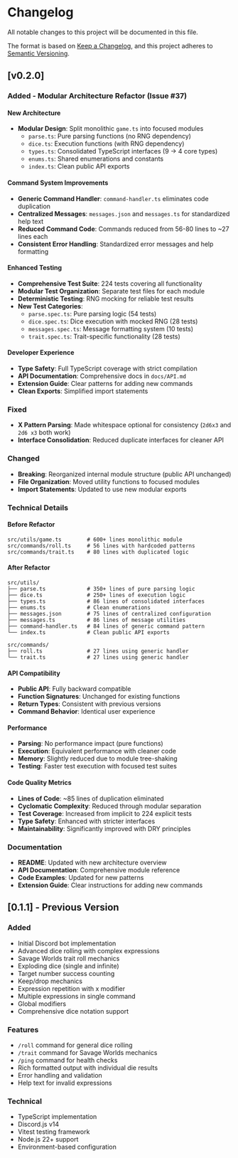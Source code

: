 # Changelog

All notable changes to this project will be documented in this file.

The format is based on [Keep a Changelog](https://keepachangelog.com/en/1.0.0/),
and this project adheres to [Semantic Versioning](https://semver.org/spec/v2.0.0.html).

## [v0.2.0]

### Added - Modular Architecture Refactor (Issue #37)

#### New Architecture
- **Modular Design**: Split monolithic `game.ts` into focused modules
  - `parse.ts`: Pure parsing functions (no RNG dependency)
  - `dice.ts`: Execution functions (with RNG dependency)
  - `types.ts`: Consolidated TypeScript interfaces (9 → 4 core types)
  - `enums.ts`: Shared enumerations and constants
  - `index.ts`: Clean public API exports

#### Command System Improvements
- **Generic Command Handler**: `command-handler.ts` eliminates code duplication
- **Centralized Messages**: `messages.json` and `messages.ts` for standardized help text
- **Reduced Command Code**: Commands reduced from 56-80 lines to ~27 lines each
- **Consistent Error Handling**: Standardized error messages and help formatting

#### Enhanced Testing
- **Comprehensive Test Suite**: 224 tests covering all functionality
- **Modular Test Organization**: Separate test files for each module
- **Deterministic Testing**: RNG mocking for reliable test results
- **New Test Categories**:
  - `parse.spec.ts`: Pure parsing logic (54 tests)
  - `dice.spec.ts`: Dice execution with mocked RNG (28 tests)
  - `messages.spec.ts`: Message formatting system (10 tests)
  - `trait.spec.ts`: Trait-specific functionality (28 tests)

#### Developer Experience
- **Type Safety**: Full TypeScript coverage with strict compilation
- **API Documentation**: Comprehensive docs in `docs/API.md`
- **Extension Guide**: Clear patterns for adding new commands
- **Clean Exports**: Simplified import statements

### Fixed
- **X Pattern Parsing**: Made whitespace optional for consistency (`2d6x3` and `2d6 x3` both work)
- **Interface Consolidation**: Reduced duplicate interfaces for cleaner API

### Changed
- **Breaking**: Reorganized internal module structure (public API unchanged)
- **File Organization**: Moved utility functions to focused modules
- **Import Statements**: Updated to use new modular exports

### Technical Details

#### Before Refactor
```
src/utils/game.ts        # 600+ lines monolithic module
src/commands/roll.ts     # 56 lines with hardcoded patterns
src/commands/trait.ts    # 80 lines with duplicated logic
```

#### After Refactor
```
src/utils/
├── parse.ts             # 350+ lines of pure parsing logic
├── dice.ts              # 250+ lines of execution logic
├── types.ts             # 86 lines of consolidated interfaces
├── enums.ts             # Clean enumerations
├── messages.json        # 75 lines of centralized configuration
├── messages.ts          # 86 lines of message utilities
├── command-handler.ts   # 84 lines of generic command pattern
└── index.ts             # Clean public API exports

src/commands/
├── roll.ts              # 27 lines using generic handler
└── trait.ts             # 27 lines using generic handler
```

#### API Compatibility
- **Public API**: Fully backward compatible
- **Function Signatures**: Unchanged for existing functions
- **Return Types**: Consistent with previous versions
- **Command Behavior**: Identical user experience

#### Performance
- **Parsing**: No performance impact (pure functions)
- **Execution**: Equivalent performance with cleaner code
- **Memory**: Slightly reduced due to module tree-shaking
- **Testing**: Faster test execution with focused test suites

#### Code Quality Metrics
- **Lines of Code**: ~85 lines of duplication eliminated
- **Cyclomatic Complexity**: Reduced through modular separation
- **Test Coverage**: Increased from implicit to 224 explicit tests
- **Type Safety**: Enhanced with stricter interfaces
- **Maintainability**: Significantly improved with DRY principles

### Documentation
- **README**: Updated with new architecture overview
- **API Documentation**: Comprehensive module reference
- **Code Examples**: Updated for new patterns
- **Extension Guide**: Clear instructions for adding new commands

## [0.1.1] - Previous Version

### Added
- Initial Discord bot implementation
- Advanced dice rolling with complex expressions
- Savage Worlds trait roll mechanics
- Exploding dice (single and infinite)
- Target number success counting
- Keep/drop mechanics
- Expression repetition with x modifier
- Multiple expressions in single command
- Global modifiers
- Comprehensive dice notation support

### Features
- `/roll` command for general dice rolling
- `/trait` command for Savage Worlds mechanics
- `/ping` command for health checks
- Rich formatted output with individual die results
- Error handling and validation
- Help text for invalid expressions

### Technical
- TypeScript implementation
- Discord.js v14
- Vitest testing framework
- Node.js 22+ support
- Environment-based configuration
